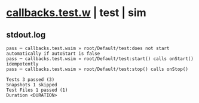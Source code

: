 # [callbacks.test.w](../../../../../../tests/sdk_tests/service/callbacks.test.w) | test | sim

## stdout.log
```log
pass ─ callbacks.test.wsim » root/Default/test:does not start automatically if autoStart is false
pass ─ callbacks.test.wsim » root/Default/test:start() calls onStart() idempotently              
pass ─ callbacks.test.wsim » root/Default/test:stop() calls onStop()                             

Tests 3 passed (3)
Snapshots 1 skipped
Test Files 1 passed (1)
Duration <DURATION>
```

